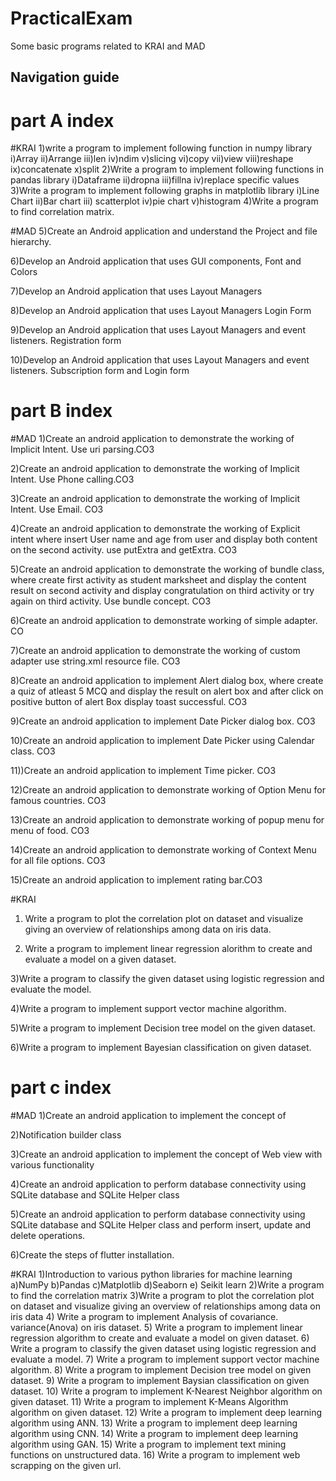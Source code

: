 # PracticalExam
Some basic programs related to KRAI and MAD
## Navigation guide
# part A index 
#KRAI
1)write a program to implement following function in numpy library
	i)Array	 ii)Arrange      iii)len	      iv)ndim
	v)slicing	 vi)copy	      vii)view     viii)reshape
	ix)concatenate	x)split
2)Write a program to implement following functions in pandas library
	i)Dataframe            ii)dropna            iii)fillna     iv)replace specific values
3)Write a program to implement following graphs in matplotlib library
	i)Line Chart            ii)Bar chart	     iii) scatterplot     iv)pie chart        v)histogram 
4)Write a program to find correlation matrix.

#MAD
5)Create an Android application and understand the Project and file hierarchy.

6)Develop an Android application that uses GUI components, Font and Colors

7)Develop an Android application that uses Layout Managers

8)Develop an Android application that uses Layout Managers Login Form

9)Develop an Android application that uses Layout Managers and event listeners. Registration form

10)Develop an Android application that uses Layout Managers and event listeners. Subscription form and Login form

# part B index
#MAD
1)Create an android application to demonstrate the working of Implicit Intent. Use uri parsing.CO3


2)Create an android application to demonstrate the working of Implicit Intent. Use Phone calling.CO3

3)Create an android application to demonstrate the working of Implicit Intent. Use Email. CO3

4)Create an android application to demonstrate the working of Explicit intent where insert User name and age from user and display both content on the second activity. use putExtra and getExtra. CO3

5)Create an android application to demonstrate the working of bundle class, where create first activity as student marksheet and display the content result on second activity and display congratulation on third activity or try again on third activity. Use bundle concept. CO3

6)Create an android application to demonstrate working of simple adapter. CO

7)Create an android application to demonstrate the working of custom adapter use string.xml resource file. CO3

8)Create an android application to implement Alert dialog box, where create a quiz of atleast 5 MCQ and display the result on alert box and after click on positive button of alert Box display toast successful. CO3

9)Create an android application to implement Date Picker dialog box. CO3

10)Create an android application to implement Date Picker using Calendar class. CO3

11))Create an android application to implement Time picker. CO3

12)Create an android application to demonstrate working of Option Menu for famous countries. CO3

13)Create an android application to demonstrate working of popup menu for menu of food. CO3

14)Create an android application to demonstrate working of Context Menu for all file options. CO3

15)Create an android application to implement rating bar.CO3

#KRAI
1) Write a program to plot the correlation plot on dataset and visualize giving an overview of relationships among data on iris data.

2) Write a program to implement linear regression alorithm to create and evaluate a model  on a given dataset.

3)Write a program to classify the given dataset using logistic  regression  and evaluate the model. 

4)Write a program to implement support vector machine algorithm.

5)Write a program to implement Decision tree model on the given dataset.

6)Write a program to implement Bayesian  classification on given  dataset.


# part c index
#MAD
1)Create an android application to implement the concept of

2)Notification builder class

3)Create an android application to implement the concept of Web view with various functionality

4)Create an android application to perform database connectivity using SQLite database and SQLite Helper class

5)Create an android application to perform database connectivity using SQLite database and SQLite Helper class and perform insert, update and delete operations.

6)Create the steps of flutter installation.

#KRAI
1)Introduction to various python libraries for machine learning
	a)NumPy
	b)Pandas
	c)Matplotlib
	d)Seaborn
	e) Seikit learn
2)Write a program to find the correlation matrix
3)Write a program to plot the correlation plot on dataset and visualize giving an overview of relationships among data on iris data
4) Write a program to implement Analysis of covariance. variance(Anova) on iris dataset.
5) Write a program to implement linear regression algorithm to create and evaluate a model on given dataset.
6) Write a program to classify the given dataset using logistic regression and evaluate a model.
7) Write a program to implement support vector machine algorithm.
8) Write a program to implement Decision tree model on given dataset.
9) Write a program to implement Baysian classification on given dataset.
10) Write a program to implement K-Nearest Neighbor algorithm on given dataset.
11) Write a program to implement K-Means Algorithm algorithm on given dataset.
12) Write a program to implement deep learning algorithm using ANN.
13) Write a program to implement deep learning algorithm using CNN.
14) Write a program to implement deep learning algorithm using GAN.
15) Write a program to implement text mining functions on unstructured data.
16) Write a program to implement web scrapping on the given url.
